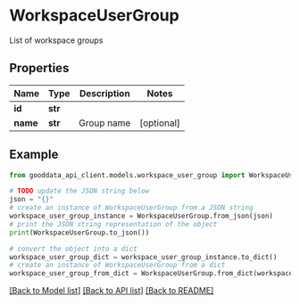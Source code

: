 # WorkspaceUserGroup

List of workspace groups

## Properties

Name | Type | Description | Notes
------------ | ------------- | ------------- | -------------
**id** | **str** |  | 
**name** | **str** | Group name | [optional] 

## Example

```python
from gooddata_api_client.models.workspace_user_group import WorkspaceUserGroup

# TODO update the JSON string below
json = "{}"
# create an instance of WorkspaceUserGroup from a JSON string
workspace_user_group_instance = WorkspaceUserGroup.from_json(json)
# print the JSON string representation of the object
print(WorkspaceUserGroup.to_json())

# convert the object into a dict
workspace_user_group_dict = workspace_user_group_instance.to_dict()
# create an instance of WorkspaceUserGroup from a dict
workspace_user_group_from_dict = WorkspaceUserGroup.from_dict(workspace_user_group_dict)
```
[[Back to Model list]](../README.md#documentation-for-models) [[Back to API list]](../README.md#documentation-for-api-endpoints) [[Back to README]](../README.md)


